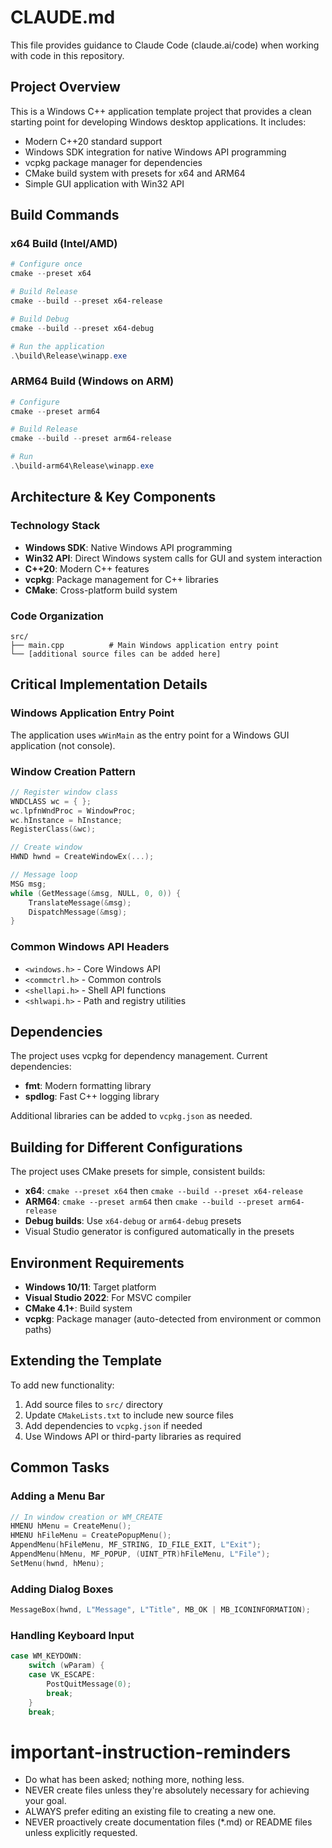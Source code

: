 # CLAUDE.md

This file provides guidance to Claude Code (claude.ai/code) when working with code in this repository.

## Project Overview

This is a Windows C++ application template project that provides a clean starting point for developing Windows desktop applications. It includes:

- Modern C++20 standard support
- Windows SDK integration for native Windows API programming
- vcpkg package manager for dependencies
- CMake build system with presets for x64 and ARM64
- Simple GUI application with Win32 API

## Build Commands

### x64 Build (Intel/AMD)

```powershell
# Configure once
cmake --preset x64

# Build Release
cmake --build --preset x64-release

# Build Debug
cmake --build --preset x64-debug

# Run the application
.\build\Release\winapp.exe
```

### ARM64 Build (Windows on ARM)

```powershell
# Configure
cmake --preset arm64

# Build Release
cmake --build --preset arm64-release

# Run
.\build-arm64\Release\winapp.exe
```

## Architecture & Key Components

### Technology Stack

- **Windows SDK**: Native Windows API programming
- **Win32 API**: Direct Windows system calls for GUI and system interaction
- **C++20**: Modern C++ features
- **vcpkg**: Package management for C++ libraries
- **CMake**: Cross-platform build system

### Code Organization

```
src/
├── main.cpp          # Main Windows application entry point
└── [additional source files can be added here]
```

## Critical Implementation Details

### Windows Application Entry Point

The application uses `wWinMain` as the entry point for a Windows GUI application (not console).

### Window Creation Pattern

```cpp
// Register window class
WNDCLASS wc = { };
wc.lpfnWndProc = WindowProc;
wc.hInstance = hInstance;
RegisterClass(&wc);

// Create window
HWND hwnd = CreateWindowEx(...);

// Message loop
MSG msg;
while (GetMessage(&msg, NULL, 0, 0)) {
    TranslateMessage(&msg);
    DispatchMessage(&msg);
}
```

### Common Windows API Headers

- `<windows.h>` - Core Windows API
- `<commctrl.h>` - Common controls
- `<shellapi.h>` - Shell API functions
- `<shlwapi.h>` - Path and registry utilities

## Dependencies

The project uses vcpkg for dependency management. Current dependencies:

- **fmt**: Modern formatting library
- **spdlog**: Fast C++ logging library

Additional libraries can be added to `vcpkg.json` as needed.

## Building for Different Configurations

The project uses CMake presets for simple, consistent builds:

- **x64**: `cmake --preset x64` then `cmake --build --preset x64-release`
- **ARM64**: `cmake --preset arm64` then `cmake --build --preset arm64-release`
- **Debug builds**: Use `x64-debug` or `arm64-debug` presets
- Visual Studio generator is configured automatically in the presets

## Environment Requirements

- **Windows 10/11**: Target platform
- **Visual Studio 2022**: For MSVC compiler
- **CMake 4.1+**: Build system
- **vcpkg**: Package manager (auto-detected from environment or common paths)

## Extending the Template

To add new functionality:

1. Add source files to `src/` directory
2. Update `CMakeLists.txt` to include new source files
3. Add dependencies to `vcpkg.json` if needed
4. Use Windows API or third-party libraries as required

## Common Tasks

### Adding a Menu Bar

```cpp
// In window creation or WM_CREATE
HMENU hMenu = CreateMenu();
HMENU hFileMenu = CreatePopupMenu();
AppendMenu(hFileMenu, MF_STRING, ID_FILE_EXIT, L"Exit");
AppendMenu(hMenu, MF_POPUP, (UINT_PTR)hFileMenu, L"File");
SetMenu(hwnd, hMenu);
```

### Adding Dialog Boxes

```cpp
MessageBox(hwnd, L"Message", L"Title", MB_OK | MB_ICONINFORMATION);
```

### Handling Keyboard Input

```cpp
case WM_KEYDOWN:
    switch (wParam) {
    case VK_ESCAPE:
        PostQuitMessage(0);
        break;
    }
    break;
```

# important-instruction-reminders
- Do what has been asked; nothing more, nothing less.
- NEVER create files unless they're absolutely necessary for achieving your goal.
- ALWAYS prefer editing an existing file to creating a new one.
- NEVER proactively create documentation files (*.md) or README files unless explicitly requested.